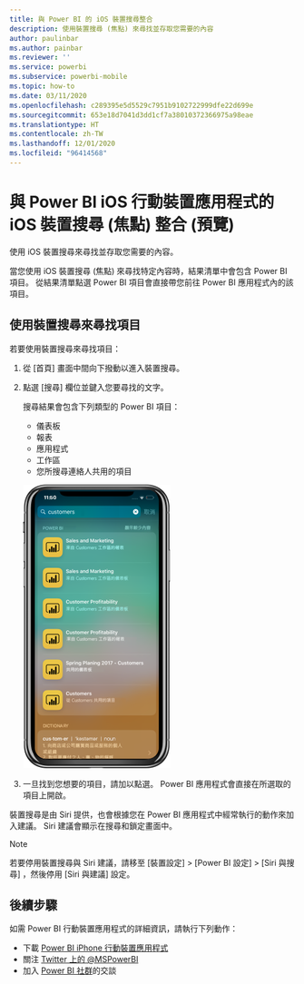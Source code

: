 ```yaml
---
title: 與 Power BI 的 iOS 裝置搜尋整合
description: 使用裝置搜尋 (焦點) 來尋找並存取您需要的內容
author: paulinbar
ms.author: painbar
ms.reviewer: ''
ms.service: powerbi
ms.subservice: powerbi-mobile
ms.topic: how-to
ms.date: 03/11/2020
ms.openlocfilehash: c289395e5d5529c7951b9102722999dfe22d699e
ms.sourcegitcommit: 653e18d7041d3dd1cf7a38010372366975a98eae
ms.translationtype: HT
ms.contentlocale: zh-TW
ms.lasthandoff: 12/01/2020
ms.locfileid: "96414568"
---
```

# <a name="ios-device-search-spotlight-integration-with-power-bi-mobile-ios-app-preview"></a>與 Power BI iOS 行動裝置應用程式的 iOS 裝置搜尋 (焦點) 整合 (預覽)
使用 iOS 裝置搜尋來尋找並存取您需要的內容。

當您使用 iOS 裝置搜尋 (焦點) 來尋找特定內容時，結果清單中會包含 Power BI 項目。 從結果清單點選 Power BI 項目會直接帶您前往 Power BI 應用程式內的該項目。

## <a name="find-items-using-device-search"></a>使用裝置搜尋來尋找項目

若要使用裝置搜尋來尋找項目：

1. 從 [首頁]  畫面中間向下撥動以進入裝置搜尋。

2. 點選 [搜尋]  欄位並鍵入您要尋找的文字。
 
   搜尋結果會包含下列類型的 Power BI 項目：

    * 儀表板
    * 報表
    * 應用程式
    * 工作區
    * 您所搜尋連絡人共用的項目

    ![在 iOS 裝置搜尋中顯示 Power BI 搜尋結果的螢幕擷取畫面](./media/mobile-apps-ios-siri-search/power-bi-spotlight-search.png)

 3. 一旦找到您想要的項目，請加以點選。 Power BI 應用程式會直接在所選取的項目上開啟。 

裝置搜尋是由 Siri 提供，也會根據您在 Power BI 應用程式中經常執行的動作來加入建議。 Siri 建議會顯示在搜尋和鎖定畫面中。

>[!NOTE]
>
>若要停用裝置搜尋與 Siri 建議，請移至 [裝置設定]  > [Power BI 設定]  > [Siri 與搜尋]  ，然後停用 [Siri 與建議]  設定。
>

## <a name="next-steps"></a>後續步驟
如需 Power BI 行動裝置應用程式的詳細資訊，請執行下列動作： 

* 下載 [Power BI iPhone 行動裝置應用程式](https://go.microsoft.com/fwlink/?LinkId=522062)
* 關注 [Twitter 上的 @MSPowerBI](https://twitter.com/MSPowerBI)
* 加入 [Power BI 社群](https://community.powerbi.com/)的交談

